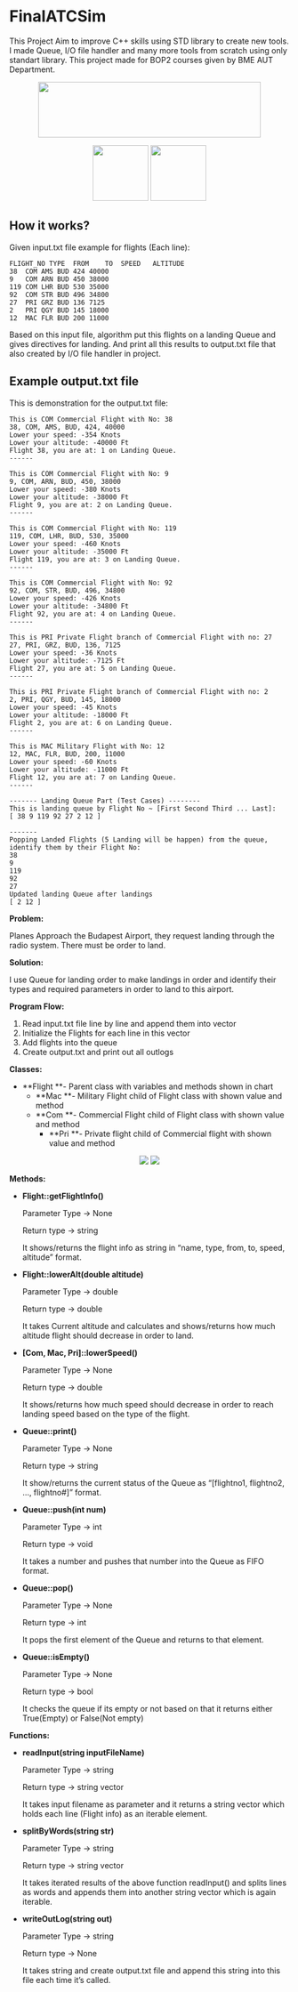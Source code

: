 # FinalATCSim

This Project Aim to improve C++ skills using STD library to create new tools. I made Queue, I/O file handler and many more tools from scratch using only standart library. This project made for BOP2 courses given by BME AUT Department.

<p align="center">
  <img width="400" height="100" src="https://user-images.githubusercontent.com/63854390/168567286-37e46891-b19b-4209-8038-9b142c753dfe.png">
</p>

<p align="center">
  <img width="100" height="100" src="https://user-images.githubusercontent.com/63854390/168570117-8d72bae4-517d-4b2f-ace3-a8874a182321.png">
  <img width="100" height="100" src="https://user-images.githubusercontent.com/63854390/168570722-d527ff13-3dd6-4169-857a-3a4d3db0dc33.png">
</p>



## How it works?

Given input.txt file example for flights (Each line):

```
FLIGHT_NO TYPE	FROM	TO	SPEED	ALTITUDE
38	COM	AMS	BUD	424	40000
9	COM	ARN	BUD	450	38000
119	COM	LHR	BUD	530	35000
92	COM	STR	BUD	496	34800
27	PRI	GRZ	BUD	136	7125
2	PRI	QGY	BUD	145	18000
12	MAC	FLR	BUD	200	11000
```


Based on this input file, algorithm put this flights on a landing Queue and gives directives for landing. And print all this results to output.txt file that also created by I/O file handler in project.

## Example output.txt file
This is demonstration for the output.txt file:
```
This is COM Commercial Flight with No: 38
38, COM, AMS, BUD, 424, 40000
Lower your speed: -354 Knots
Lower your altitude: -40000 Ft
Flight 38, you are at: 1 on Landing Queue.
------

This is COM Commercial Flight with No: 9
9, COM, ARN, BUD, 450, 38000
Lower your speed: -380 Knots
Lower your altitude: -38000 Ft
Flight 9, you are at: 2 on Landing Queue.
------

This is COM Commercial Flight with No: 119
119, COM, LHR, BUD, 530, 35000
Lower your speed: -460 Knots
Lower your altitude: -35000 Ft
Flight 119, you are at: 3 on Landing Queue.
------

This is COM Commercial Flight with No: 92
92, COM, STR, BUD, 496, 34800
Lower your speed: -426 Knots
Lower your altitude: -34800 Ft
Flight 92, you are at: 4 on Landing Queue.
------

This is PRI Private Flight branch of Commercial Flight with no: 27
27, PRI, GRZ, BUD, 136, 7125
Lower your speed: -36 Knots
Lower your altitude: -7125 Ft
Flight 27, you are at: 5 on Landing Queue.
------

This is PRI Private Flight branch of Commercial Flight with no: 2
2, PRI, QGY, BUD, 145, 18000
Lower your speed: -45 Knots
Lower your altitude: -18000 Ft
Flight 2, you are at: 6 on Landing Queue.
------

This is MAC Military Flight with No: 12
12, MAC, FLR, BUD, 200, 11000
Lower your speed: -60 Knots
Lower your altitude: -11000 Ft
Flight 12, you are at: 7 on Landing Queue.
------

------- Landing Queue Part (Test Cases) --------
This is landing queue by Flight No ~ [First Second Third ... Last]:
[ 38 9 119 92 27 2 12 ]

-------
Popping Landed Flights (5 Landing will be happen) from the queue, identify them by their Flight No:
38
9
119
92
27
Updated landing Queue after landings
[ 2 12 ]
```




**Problem:**

Planes Approach the Budapest Airport, they request landing through the radio system. There must be order to land.

**Solution:**

I use Queue for landing order to make landings in order and identify their types and required parameters in order to land to this airport.

**Program Flow:**



1. Read input.txt file line by line and append them into vector
2. Initialize the Flights for each line in this vector
3. Add flights into the queue
4. Create output.txt and print out all outlogs

**Classes:**



* **Flight **- Parent class with variables and methods shown in chart
    * **Mac **- Military Flight child of Flight class with shown value and method
    * **Com **- Commercial Flight child of Flight class with shown value and method
        * **Pri **- Private flight child of Commercial flight with shown value and method


<p align="center">
  <img src="https://user-images.githubusercontent.com/63854390/168645177-55f06ae0-69a2-4df7-85cf-e4d377073eb3.png>
</p>




* **Queue **- Class that has DMA abilities, elements in queue also have linked list ability to point to each other(Node Struct).

<p align="center">
  <img src="https://user-images.githubusercontent.com/63854390/168645241-5c698f9b-afb6-4142-b758-3c2de0a21e93.png">
</p>


**Methods:**



* **Flight::getFlightInfo()**

    Parameter Type -> None


    Return type -> string


    It shows/returns the flight info as string in “name, type, from, to, speed, altitude” format.

* **Flight::lowerAlt(double altitude)**

    Parameter Type -> double


    Return type -> double


    It takes Current altitude and calculates and shows/returns how much altitude flight should decrease in order to land.

* **[Com, Mac, Pri]::lowerSpeed()**

    Parameter Type -> None


    Return type -> double


    It shows/returns how much speed should decrease in order to reach landing speed based on the type of the flight.

* **Queue::print()**

    Parameter Type -> None


    Return type -> string


    It show/returns the current status of the Queue as “[flightno1, flightno2, …, flightno#]” format.

* **Queue::push(int num)**

    Parameter Type -> int


    Return type -> void


    It takes a number and pushes that number into the Queue as FIFO format.

* **Queue::pop()**

    Parameter Type -> None


    Return type -> int


    It pops the first element of the Queue and returns to that element.

* **Queue::isEmpty()**

    Parameter Type -> None


    Return type -> bool


    It checks the queue if its empty or not based on that it returns either True(Empty) or False(Not empty)


**Functions:**



* **readInput(string inputFileName)**

    Parameter Type -> string


    Return type -> string vector


    It takes input filename as parameter and it returns a string vector which holds each line (Flight info) as an iterable element.

* **splitByWords(string str)**

    Parameter Type -> string


    Return type -> string vector


    It takes iterated results of the above function readInput() and splits lines as words and appends them into another string vector which is again iterable.

* **writeOutLog(string out)**

    Parameter Type -> string


    Return type -> None


    It takes string and create output.txt file and append this string into this file each time it’s called.
